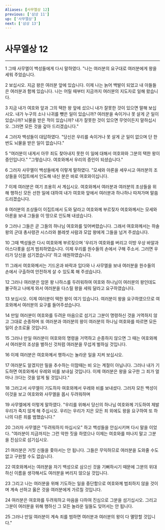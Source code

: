 ```yaml
---
Aliases: [사무엘상 12]
previous: ['삼상 11']
up: ['사무엘상']
next: ['삼상 13']
---
```

# 사무엘상 12

***


1 그때 사무엘이 백성들에게 다시 말하였다. "나는 여러분의 요구대로 여러분에게 왕을 세워 주었습니다. 

2 보십시오. 지금 왕은 여러분 앞에 있습니다. 이제 나는 늙어 백발이 되었고 내 아들들은 여러분과 함께 있습니다. 나는 어릴 때부터 지금까지 여러분의 지도자로 일해 왔습니다. 

3 지금 내가 여호와 앞과 그의 택한 왕 앞에 섰으니 내가 잘못한 것이 있으면 말해 보십시오. 내가 누구의 소나 나귀를 뺏은 일이 있습니까? 여러분을 속이거나 못 살게 군 일이 있습니까? 뇌물을 받은 적이 있습니까? 내가 잘못한 것이 있으면 무엇이든지 말하십시오. 그러면 모든 것을 갚아 드리겠습니다." 

4 그러자 백성들이 대답하였다. "당신은 우리를 속이거나 못 살게 군 일이 없으며 단 한 번도 뇌물을 받은 일이 없습니다." 

5 "여러분이 내게서 아무 죄도 찾아내지 못한 이 일에 대해서 여호와와 그분의 택한 왕이 증인입니다." "그렇습니다. 여호와께서 우리의 증인이 되셨습니다." 

6 그러자 사무엘이 백성들에게 이렇게 말하였다. "모세와 아론을 세우시고 여러분의 조상들을 이집트에서 인도해 내신 분은 바로 여호와이십니다. 

7 이제 여러분은 여기 조용히 서 계십시오. 여호와께서 여러분과 여러분의 조상들을 위해 행하신 모든 선한 일에 대하여 내가 여호와 앞에서 여러분과 하나하나 따져가며 말씀드리겠습니다. 

8 여러분의 조상들이 이집트에서 도와 달라고 여호와께 부르짖자 여호와께서는 모세와 아론을 보내 그들을 이 땅으로 인도해 내셨습니다. 

9 그러나 그들은 곧 그들의 하나님 여호와를 잊어버렸습니다. 그래서 여호와께서는 하솔 왕의 군대 총사령관 시스라와 블레셋 사람과 모압 왕에게 그들을 넘겨 주셨습니다. 

10 그때 백성들은 다시 여호와께 부르짖으며 '우리가 여호와를 버리고 이방 우상 바알과 아스다롯을 섬겨 범죄하였습니다. 이제 우리를 원수들의 손에서 구해 주소서. 그러면 우리가 당신을 섬기겠습니다' 하고 애원하였습니다. 

11 그래서 여호와께서는 기드온과 바락과 입다와 나 사무엘을 보내 여러분을 원수들의 손에서 구출하여 안전하게 살 수 있도록 해 주셨습니다. 

12 그러나 여러분은 암몬 왕 나하스를 두려워하여 여호와 하나님이 여러분의 왕인데도 불구하고 나에게 와서 여러분을 다스릴 왕을 세워 달라고 요구하였습니다. 

13 보십시오. 이제 여러분이 택한 왕이 여기 있습니다. 여러분이 왕을 요구하였으므로 여호와께서 여러분의 요구를 들어주셨습니다. 

14 만일 여러분이 여호와를 두려운 마음으로 섬기고 그분이 명령하신 것을 거역하지 않고 그대로 순종하며 또 여러분과 여러분의 왕이 여러분의 하나님 여호와를 따르면 모든 일이 순조로울 것입니다. 

15 그러나 만일 여러분이 여호와의 명령을 거역하고 순종하지 않으면 그 때는 여호와께서 여러분의 조상을 벌하신 것처럼 여러분을 무섭게 벌하실 것입니다. 

16 이제 여러분은 여호와께서 행하시는 놀라운 일을 지켜 보십시오. 

17 여러분도 알겠지만 밀을 추수하는 이맘때는 비 오는 계절이 아닙니다. 그러나 내가 기도하면 여호와께서 우레와 비를 보내실 것입니다. 이제 여러분은 왕을 요구한 그 죄가 얼마나 크다는 것을 알게 될 것입니다." 

18 그러고서 사무엘이 기도하자 여호와께서 우레와 비를 보내셨다. 그러자 모든 백성이 이것을 보고 여호와와 사무엘을 몹시 두려워하며 

19 사무엘에게 이렇게 말하였다. "우리를 위해서 당신의 하나님 여호와께 기도하여 제발 우리가 죽지 않게 해 주십시오. 우리는 우리가 지은 모든 죄 외에도 왕을 요구하여 또 하나의 다른 죄를 범했습니다." 

20 그러자 사무엘은 "두려워하지 마십시오" 하고 백성들을 안심시키며 다시 말을 이었다. "여러분이 지금까지는 그런 악한 짓을 하였으나 이제는 여호와를 떠나지 말고 그분을 진심으로 섬기십시오. 

21 여러분은 거짓 신들을 좇아서는 안 됩니다. 그들은 무익하므로 여러분을 도와줄 수도 없고 구원할 수도 없습니다. 

22 여호와께서는 여러분을 자기 백성으로 삼으신 것을 기뻐하시기 때문에 그분의 위대하신 이름을 생각해서도 여러분을 버리지 않으실 것입니다. 

23 그리고 나는 여러분을 위해 기도하는 일을 중단함으로 여호와께 범죄하지 않을 것이며 계속 선하고 옳은 것을 여러분에게 가르칠 것입니다. 

24 여러분은 여호와를 두려워하고 마음을 다하여 진심으로 그분을 섬기십시오. 그리고 그분이 여러분을 위해 행하신 그 모든 놀라운 일들도 잊어서는 안 됩니다. 

25 그러나 만일 여러분이 계속 죄를 범하면 여러분과 여러분의 왕이 다 멸망할 것입니다."
